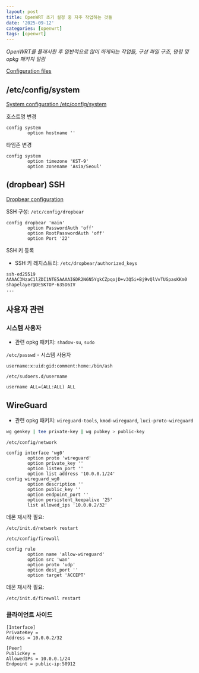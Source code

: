 ```yaml
---
layout: post
title: OpenWRT 초기 설정 중 자주 작업하는 것들
date: '2025-09-12'
categories: [openwrt]
tags: [openwrt]
---
```


_OpenWRT를 플래시한 후 일반적으로 많이 하게되는 작업들, 구성 파일 구조, 명령 및 opkg 패키지 일람_

[Configuration files](https://openwrt.org/docs/guide-user/base-system/uci#configuration_files)  

## /etc/config/system
[System configuration /etc/config/system](https://openwrt.org/docs/guide-user/base-system/system_configuration)  

호스트명 변경  
```
config system
        option hostname ''
```

타임존 변경  
```
config system
        option timezone 'KST-9'
        option zonename 'Asia/Seoul'
```

## (dropbear) SSH
[Dropbear configuration](https://openwrt.org/docs/guide-user/base-system/dropbear)  

SSH 구성: `/etc/config/dropbear`  
```
config dropbear 'main'
        option PasswordAuth 'off'
        option RootPasswordAuth 'off'
        option Port '22'
```

SSH 키 등록
- SSH 키 레지스트리: `/etc/dropbear/authorized_keys`  
```
ssh-ed25519 AAAAC3NzaC1lZDI1NTE5AAAAIGDR2N6N5YgkCZpqojD+v3Q5i+Bj9vQlVvTUGpasKKm0 shapelayer@DESKTOP-635D6IV
...
```

## 사용자 관련
### 시스템 사용자
- 관련 opkg 패키지: `shadow-su`, `sudo`

`/etc/passwd` - 시스템 사용자
```
username:x:uid:gid:comment:home:/bin/ash
```

`/etc/sudoers.d/username`
```
username ALL=(ALL:ALL) ALL
```

## WireGuard
- 관련 opkg 패키지: `wireguard-tools`, `kmod-wireguard`, `luci-proto-wireguard`

```sh
wg genkey | tee private-key | wg pubkey > public-key
```

`/etc/config/network`
```
config interface 'wg0'
        option proto 'wireguard'
        option private_key ''
        option listen_port ''
        option list address '10.0.0.1/24'
config wireguard_wg0
        option description ''
        option public_key ''
        option endpoint_port ''
        option persistent_keepalive '25'
        list allowed_ips '10.0.0.2/32'
```

데몬 재시작 필요:
```
/etc/init.d/network restart
```

`/etc/config/firewall`
```
config rule
        option name 'allow-wireguard'
        option src 'wan'
        option proto 'udp'
        option dest_port ''
        option target 'ACCEPT'
```

데몬 재시작 필요:
```sh
/etc/init.d/firewall restart
```

### 클라이언트 사이드

```
[Interface]
PrivateKey = 
Address = 10.0.0.2/32

[Peer]
PublicKey = 
AllowedIPs = 10.0.0.1/24
Endpoint = public-ip:50912
```
